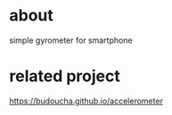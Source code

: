 # about
simple gyrometer for smartphone

# related project
https://budoucha.github.io/accelerometer
